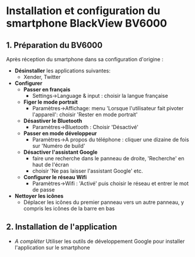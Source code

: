 # Installation et configuration du smartphone BlackView BV6000

## 1. Préparation du BV6000
Après réception du smartphone dans sa configuration d'origine :
- __Désinstaller__ les applications suivantes:
    - Xender, Twitter
- __Configurer__
    - __Passer en français__
        - Settings->Language & input : choisir la langue française
    - __Figer le mode portrait__
        - Paramètres->Affichage: menu 'Lorsque l'utilisateur fait pivoter l'appareil': choisir 'Rester en mode portrait'
    - __Désastiver le Bluetooth__
        - Paramètres->Bluetooth : Choisir 'Désactivé'
    - __Passer en mode développeur__
        - Paramètres->A propos du téléphone : cliquer une dizaine de fois sur 'Numéro de build'
    - __Désactiver l'assistant Google__
        - faire une recherche dans le panneau de droite, 'Recherche' en haut de l'écran
        - choisir 'Ne pas laisser l'assistant Google' etc.
    - __Configurer le réseau Wifi__
        - Paramètres->Wifi : 'Activé' puis choisir le réseau et entrer le mot de passe
- __Nettoyer les icônes__
    - Déplacer les icônes du premier panneau vers un autre panneau, y compris les icônes de la barre en bas

## 2. Installation de l'application
- *A compléter* Utiliser les outils de développement Google pour installer l'application sur le smartphone
